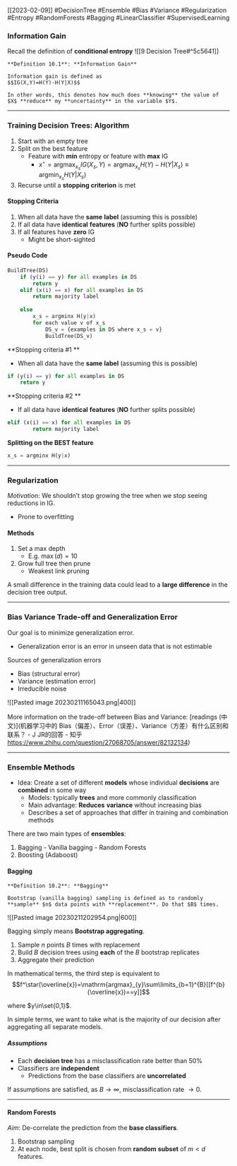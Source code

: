 [[2023-02-09]] #DecisionTree #Ensemble #Bias #Variance #Regularization #Entropy #RandomForests #Bagging #LinearClassifier #SupervisedLearning 

### Information Gain
Recall the definition of **conditional entropy** ![[9 Decision Tree#^5c5641]] 
```ad-important
**Definition 10.1**: **Information Gain**

Information gain is defined as
$$IG(X,Y)=H(Y)-H(Y|X)$$

In other words, this denotes how much does **knowing** the value of $X$ **reduce** my **uncertainty** in the variable $Y$.

```

---

### Training Decision Trees: Algorithm
1. Start with an empty tree
2. Split on the best feature
	- Feature with **min** entropy or feature with **max** IG
		- $x^\star=\mathrm{argmax}_{x_s}IG(X_s,Y)=\mathrm{argmax}_{x_s}H(Y)-H(Y|X_s)\equiv \mathrm{argmin}_{x_s}H(Y|X_s)$
1. Recurse until a **stopping criterion** is met

#### Stopping Criteria
1. When all data have the **same** **label** (assuming this is possible)
2. If all data have **identical** **features** (**NO** further splits possible)
3. If all features have **zero** IG
	- Might be short-sighted

#### Pseudo Code
```python
BuildTree(DS)  
	if (y(i) == y) for all examples in DS
		return y  
	elif (x(i) == x) for all examples in DS
		return majority label
	
	else
		x_s = argminx H(y|x) 
		for each value v of x_s
			DS_v = {examples in DS where x_s = v} 
			BuildTree(DS_v)
```

**Stopping criteria #1 **
- When all data have the **same** **label** (assuming this is possible)
```python
if (y(i) == y) for all examples in DS
	return y
```

**Stopping criteria #2 **
- If all data have **identical** **features** (**NO** further splits possible)
```python
elif (x(i) == x) for all examples in DS
		return majority label
```

**Splitting on the BEST feature**
```python
x_s = argminx H(y|x) 
```

---

### Regularization
*Motivation*: We shouldn’t stop growing the tree when we stop seeing reductions in IG.
- Prone to overfitting

#### Methods
1. Set a max depth
	- E.g. $\max(d)=10$
2. Grow full tree then prune
	- Weakest link pruning

A small difference in the training data could lead to a **large difference** in the decision tree output.

---

### Bias Variance Trade-off and Generalization Error
Our goal is to minimize generalization error.
- Generalization error is an error in unseen data that is not estimable

Sources of generalization errors
- Bias (structural error)
- Variance (estimation error)
- Irreducible noise

![[Pasted image 20230211165043.png|400]]

More information on the trade-off between Bias and Variance: [readings (中文)](机器学习中的 Bias（偏差）、Error（误差）、Variance（方差）有什么区别和联系？ - J JR的回答 - 知乎 https://www.zhihu.com/question/27068705/answer/82132134)

---

### Ensemble Methods
- Idea: Create a set of different **models** whose individual **decisions** are **combined** in some way
	- Models: typically **trees** and more commonly classification
	- Main advantage: **Reduces** **variance** without increasing bias
	- Describes a set of approaches that differ in training and combination methods

There are two main types of **ensembles**:
1. Bagging
		- Vanilla bagging
		- Random Forests
2. Boosting (Adaboost)

#### Bagging

```ad-important
**Definition 10.2**: **Bagging**

Bootstrap (vanilla bagging) sampling is defined as to randomly **sample** $n$ data points with **replacement**. Do that $B$ times.
```

![[Pasted image 20230211202954.png|600]]

Bagging simply means **Bootstrap aggregating**.
1. Sample $n$ points $B$ times with replacement
2. Build $B$ decision trees using **each** of the $B$ bootstrap replicates
3. Aggregate their prediction

In mathematical terms, the third step is equivalent to
$$f^\star(\overline{x})=\mathrm{argmax}_{y}\sum\limits_{b=1}^{B}[[f^{b}(\overline{x})==y]]$$

where $y\in\set{0,1}$.

In simple terms, we want to take what is the majority of our decision after aggregating all separate models.

##### Assumptions
- Each **decision tree** has a misclassification rate better than 50%
- Classifiers are **independent**
	- Predictions from the base classifiers are **uncorrelated**

If assumptions are satisfied, as $B\to \infty$, misclassification rate $\to 0$.

---

#### Random Forests
*Aim*: De-correlate the prediction from the **base classifiers**.
1. Bootstrap sampling
2. At each node, best split is chosen from **random subset** of $m<d$ features.